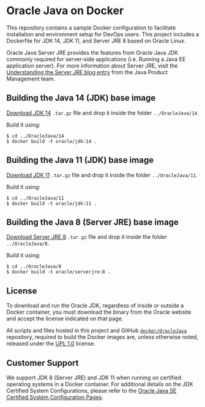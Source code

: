 Oracle Java on Docker
=====
This repository contains a sample Docker configuration to facilitate installation and environment setup for DevOps users. This project includes a Dockerfile for JDK 14, JDK 11, and Server JRE 8 based on Oracle Linux.

Oracle Java Server JRE provides the features from Oracle Java JDK commonly required for server-side applications (i.e. Running a Java EE application server). For more information about Server JRE, visit the [Understanding the Server JRE blog entry](https://blogs.oracle.com/java-platform-group/understanding-the-server-jre) from the Java Product Management team.

## Building the Java 14 (JDK) base image
[Download JDK 14](https://www.oracle.com/java/technologies/javase-jdk14-downloads.html) `.tar.gz` file and drop it inside the folder `../OracleJava/14`.

Build it using:

```
$ cd ../OracleJava/14
$ docker build -t oracle/jdk:14 .
```

## Building the Java 11 (JDK) base image
[Download JDK 11](https://www.oracle.com/java/technologies/javase-jdk11-downloads.html) `.tar.gz` file and drop it inside the folder `../OracleJava/11`.

Build it using:

```
$ cd ../OracleJava/11
$ docker build -t oracle/jdk:11 .
```


## Building the Java 8 (Server JRE) base image
[Download Server JRE 8](https://www.oracle.com/java/technologies/javase-server-jre8-downloads.html) `.tar.gz` file and drop it inside the folder `../OracleJava/8`.

Build it using:

```
$ cd ../OracleJava/8
$ docker build -t oracle/serverjre:8 .
```

## License
To download and run the Oracle JDK, regardless of inside or outside a Docker container, you must download the binary from the Oracle website and accept the license indicated on that page.

All scripts and files hosted in this project and GitHub [`docker/OracleJava`](./) repository, required to build the Docker images are, unless otherwise noted, released under the [UPL 1.0](https://oss.oracle.com/licenses/upl/) license.

## Customer Support
We support JDK 8 (Server JRE) and JDK 11 when running on certified operating systems in a Docker container. For additional details on the JDK Certified System Configurations, please refer to the [Oracle Java SE Certified System Configuration Pages](https://www.oracle.com/technetwork/java/javaseproducts/documentation/index.html#sysconfig).
